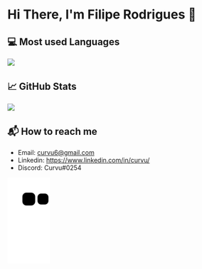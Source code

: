# Hi There, I'm Filipe Rodrigues 👋
## 💻 Most used Languages
<img width=400 src="https://github-readme-stats.vercel.app/api/top-langs/?username=curvu&layout=compact&langs_count=7&theme=dracula&hide=css,html,makefile"/>

## 📈 GitHub Stats
<img src = "https://github-readme-streak-stats.herokuapp.com?user=curvu&theme=dracula&hide_border=true" width = 400>

## 📬 How to reach me
- Email: curvu6@gmail.com
- Linkedin: https://www.linkedin.com/in/curvu/
- Discord: Curvu#0254

<picture>
  <source media="(prefers-color-scheme: dark)" srcset="https://raw.githubusercontent.com/curvu/curvu/output/github-contribution-grid-snake-dark.svg">
  <source media="(prefers-color-scheme: light)" srcset="https://raw.githubusercontent.com/curvu/curvu/output/github-contribution-grid-snake.svg">
  <img alt="github contribution grid snake animation" src="https://raw.githubusercontent.com/curvu/curvu/output/github-contribution-grid-snake.svg">
</picture>
